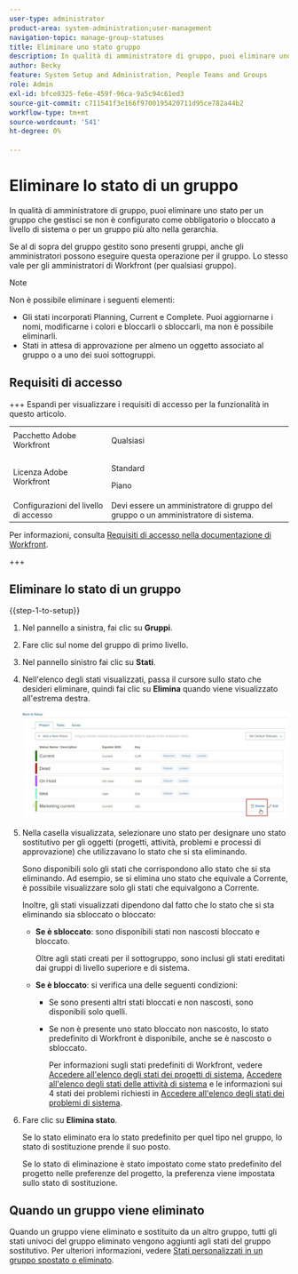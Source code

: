 ```yaml
---
user-type: administrator
product-area: system-administration;user-management
navigation-topic: manage-group-statuses
title: Eliminare uno stato gruppo
description: In qualità di amministratore di gruppo, puoi eliminare uno stato per un gruppo che gestisci se non è configurato come obbligatorio o bloccato a livello di sistema o per un gruppo più alto nella gerarchia.
author: Becky
feature: System Setup and Administration, People Teams and Groups
role: Admin
exl-id: bfce0325-fe6e-459f-96ca-9a5c94c61ed3
source-git-commit: c711541f3e166f9700195420711d95ce782a44b2
workflow-type: tm+mt
source-wordcount: '541'
ht-degree: 0%

---
```


# Eliminare lo stato di un gruppo

In qualità di amministratore di gruppo, puoi eliminare uno stato per un gruppo che gestisci se non è configurato come obbligatorio o bloccato a livello di sistema o per un gruppo più alto nella gerarchia.

Se al di sopra del gruppo gestito sono presenti gruppi, anche gli amministratori possono eseguire questa operazione per il gruppo. Lo stesso vale per gli amministratori di Workfront (per qualsiasi gruppo).

>[!NOTE]
>
>Non è possibile eliminare i seguenti elementi:
>
>* Gli stati incorporati Planning, Current e Complete. Puoi aggiornarne i nomi, modificarne i colori e bloccarli o sbloccarli, ma non è possibile eliminarli.
>* Stati in attesa di approvazione per almeno un oggetto associato al gruppo o a uno dei suoi sottogruppi.

## Requisiti di accesso

+++ Espandi per visualizzare i requisiti di accesso per la funzionalità in questo articolo.

<table style="table-layout:auto"> 
 <col> 
 <col> 
 <tbody> 
  <tr> 
   <td>Pacchetto Adobe Workfront</td> 
   <td><p>Qualsiasi</p></td> 
  </tr> 
  <tr> 
   <td>Licenza Adobe Workfront</td> 
   <td><p>Standard</p>
       <p>Piano</p></td>
  </tr>
  <tr> 
   <td>Configurazioni del livello di accesso</td> 
   <td>Devi essere un amministratore di gruppo del gruppo o un amministratore di sistema.</td>
  </tr>
 </tbody> 
</table>

Per informazioni, consulta [Requisiti di accesso nella documentazione di Workfront](/help/quicksilver/administration-and-setup/add-users/access-levels-and-object-permissions/access-level-requirements-in-documentation.md).

+++

## Eliminare lo stato di un gruppo

{{step-1-to-setup}}

1. Nel pannello a sinistra, fai clic su **Gruppi**.
1. Fare clic sul nome del gruppo di primo livello.
1. Nel pannello sinistro fai clic su **Stati**.
1. Nell&#39;elenco degli stati visualizzati, passa il cursore sullo stato che desideri eliminare, quindi fai clic su **Elimina** quando viene visualizzato all&#39;estrema destra.

   ![Elimina](assets/hover-click-delete.jpg)

1. Nella casella visualizzata, selezionare uno stato per designare uno stato sostitutivo per gli oggetti (progetti, attività, problemi e processi di approvazione) che utilizzavano lo stato che si sta eliminando.

   Sono disponibili solo gli stati che corrispondono allo stato che si sta eliminando. Ad esempio, se si elimina uno stato che equivale a Corrente, è possibile visualizzare solo gli stati che equivalgono a Corrente.

   Inoltre, gli stati visualizzati dipendono dal fatto che lo stato che si sta eliminando sia sbloccato o bloccato:

   * **Se è sbloccato**: sono disponibili stati non nascosti bloccato e bloccato.

     Oltre agli stati creati per il sottogruppo, sono inclusi gli stati ereditati dai gruppi di livello superiore e di sistema.

   * **Se è bloccato**: si verifica una delle seguenti condizioni:

      * Se sono presenti altri stati bloccati e non nascosti, sono disponibili solo quelli.
      * Se non è presente uno stato bloccato non nascosto, lo stato predefinito di Workfront è disponibile, anche se è nascosto o sbloccato.

        Per informazioni sugli stati predefiniti di Workfront, vedere [Accedere all&#39;elenco degli stati dei progetti di sistema](../../../administration-and-setup/customize-workfront/creating-custom-status-and-priority-labels/project-statuses.md), [Accedere all&#39;elenco degli stati delle attività di sistema](../../../administration-and-setup/customize-workfront/creating-custom-status-and-priority-labels/task-statuses.md) e le informazioni sui 4 stati dei problemi richiesti in [Accedere all&#39;elenco degli stati dei problemi di sistema](../../../administration-and-setup/customize-workfront/creating-custom-status-and-priority-labels/issue-statuses.md).

1. Fare clic su **Elimina stato**.

   Se lo stato eliminato era lo stato predefinito per quel tipo nel gruppo, lo stato di sostituzione prende il suo posto.

   Se lo stato di eliminazione è stato impostato come stato predefinito del progetto nelle preferenze del progetto, la preferenza viene impostata sullo stato di sostituzione.

## Quando un gruppo viene eliminato

Quando un gruppo viene eliminato e sostituito da un altro gruppo, tutti gli stati univoci del gruppo eliminato vengono aggiunti agli stati del gruppo sostitutivo. Per ulteriori informazioni, vedere [Stati personalizzati in un gruppo spostato o eliminato](../../../administration-and-setup/manage-groups/manage-group-statuses/custom-statuses-in-group-moved-or-deleted.md).
